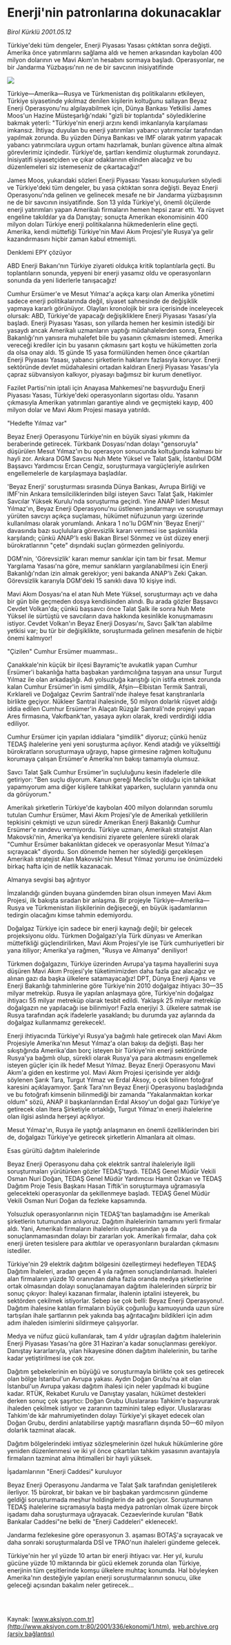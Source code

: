 # Enerji'nin patronlarına dokunacaklar

*Birol Kürklü 2001.05.12*

<div>
 <p class="spot">
  Türkiye'deki tüm dengeler, Enerji Piyasası  Yasası çıktıktan sonra değişti. Amerika önce  yatırımlarını sağlama aldı ve hemen  arkasından kaybolan 400 milyon dolarının ve  Mavi Akım'ın hesabını sormaya başladı.  Operasyonlar, ne bir Jandarma Yüzbaşısı'nın  ne de bir savcının inisiyatifinde
 </p>
 <p class="metin">
 </p>
 <img border="0" src="/web/20020202233908im_/http://www.aksiyon.com.tr/2001/336/resimler/Enerji.jpg"/>
 <p class="metin">
  Türkiye—Amerika—Rusya ve Türkmenistan dış politikalarını etkileyen, Türkiye siyasetinde yıkılmaz denilen kişilerin koltuğunu sallayan Beyaz Enerji Operasyonu'nu algılayabilmek için, Dünya Bankası Yetkilisi James Moos'un Hazine Müsteşarlığı'ndaki "gizli bir toplantıda" söylediklerine bakmak yeterli: "Türkiye'nin enerji arzını kendi imkanlarıyla karşılaması imkansız. İhtiyaç duyulan bu enerji yatırımları yabancı yatırımcılar tarafından yapılmak zorunda. Bu yüzden Dünya Bankası ve IMF olarak yatırım yapacak yabancı yatırımcılara uygun ortamı hazırlamak, bunları güvence altına almak görevlerimiz içindedir. Türkiye'de, şartları kendimiz oluşturmak zorundayız. İnisiyatifi siyasetçiden ve çıkar odaklarının elinden alacağız ve bu düzenlemeleri siz istemeseniz de çıkartacağız!"
 </p>
 <p class="metin">
  James Moos, yukarıdaki sözleri Enerji Piyasası Yasası konuşulurken söyledi ve Türkiye'deki tüm dengeler, bu yasa çıktıktan sonra değişti. Beyaz Enerji Operasyonu'nda gelinen ve gelinecek mesafe ne bir Jandarma yüzbaşısının ne de bir savcının insiyatifinde. Son 13 yılda Türkiye'yi, önemli ölçülerde enerji yatırımları yapan Amerikalı firmaların hemen hepsi zarar etti. Ya rüşvet engeline takıldılar ya da Danıştay; sonuçta Amerikan ekonomisinin 400 milyon doları Türkiye enerji politikalarına hükmedenlerin eline geçti. Amerika, kendi müttefiği Türkiye'nin Mavi Akım Projesi'yle Rusya'ya gelir kazandırmasını hiçbir zaman kabul etmemişti.
 </p>
 <p class="metin">
  Denklemi EPY çözüyor
 </p>
 <p class="metin">
  ABD Enerji Bakanı'nın Türkiye ziyareti oldukça kritik toplantılarla geçti. Bu toplantıların sonunda, yepyeni bir enerji yasamız oldu ve operasyonların sonunda da yeni liderlerle tanışacağız!
 </p>
 <p class="metin">
  Cumhur Ersümer'e ve Mesut Yılmaz'a açıkça karşı olan Amerika yönetimi sadece enerji politikalarında değil, siyaset sahnesinde de değişiklik yapmaya kararlı görünüyor. Olayları kronolojik bir sıra içerisinde inceleyecek olursak: ABD, Türkiye'de yapacağı değişikliklere Enerji Piyasası Yasası'yla başladı. Enerji Piyasası Yasası, son yıllarda hemen her kesimin istediği bir yasaydı ancak Amerikalı uzmanların yaptığı müdahalelerden sonra, Enerji Bakanlığı'nın yanısıra muhalefet bile bu yasanın çıkmasını istemedi. Amerika vereceği krediler için bu yasanın çıkmasını şart koştu ve hükümetten zorla da olsa onay aldı. 15 günde 15 yasa formülünden hemen önce çıkartılan Enerji Piyasası Yasası, yabancı şirketlerin haklarını fazlasıyla koruyor. Enerji sektöründe devlet müdahalesini ortadan kaldıran Enerji Piyasası Yasası'yla çapraz sübvansiyon kalkıyor, piyasayı bağımsız bir kurum denetliyor.
 </p>
 <p class="metin">
  Fazilet Partisi'nin iptali için Anayasa Mahkemesi'ne başvurduğu Enerji Piyasası Yasası, Türkiye'deki operasyonların sigortası oldu. Yasanın çıkmasıyla Amerikan yatırımları garantiye alındı ve geçmişteki kayıp, 400 milyon dolar ve Mavi Akım Projesi masaya yatırıldı.
 </p>
 <p class="metin">
  "Hedefte Yılmaz var"
 </p>
 <p class="metin">
  Beyaz Enerji Operasyonu Türkiye'nin en büyük siyasi yıkımını da beraberinde getirecek. Türkbank Dosyası'ndan dolayı "gensoruyla" düşürülen Mesut Yılmaz'ın bu operasyon sonucunda koltuğunda kalması bir hayli zor. Ankara DGM Savcısı Nuh Mete Yüksel ve Talat Şalk, İstanbul DGM Başsavcı Yardımcısı Ercan Cengiz, soruşturmaya vargüçleriyle asılırken engellemelerle de karşılaşmaya başladılar.
 </p>
 <p class="metin">
  'Beyaz Enerji' soruşturması sırasında Dünya Bankası, Avrupa Birliği ve IMF'nin Ankara temsilciliklerinden bilgi isteyen Savcı Talat Şalk, Hakimler Savcılar Yüksek Kurulu'nda soruşturma geçirdi. Yine ANAP lideri Mesut Yılmaz'ın, Beyaz Enerji Operasyonu'nu üstlenen jandarmayı ve soruşturmayı yürüten savcıyı açıkça suçlaması, hükümet nüfuzunun yargı üzerinde kullanılması olarak yorumlandı. Ankara 1 no'lu DGM'nin 'Beyaz Enerji'' davasında bazı suçlululara görevsizlik kararı vermesi ise şaşkınlıkla karşılandı; çünkü ANAP'lı eski Bakan Birsel Sönmez ve üst düzey enerji bürokratlarının "çete" dışındaki suçları görmezden geliniyordu.
 </p>
 <p class="metin">
  DGM'nin, 'Görevsizlik' kararı memur sanıklar için tam bir fırsat. Memur Yargılama Yasası'na göre, memur sanıkların yargılanabilmesi için Enerji Bakanlığı'ndan izin almak gerekiyor; yeni bakanda ANAP'lı Zeki Çakan. Görevsizlik kararıyla DGM'deki 15 sanıklı dava 10 kişiye indi.
 </p>
 <p class="metin">
  Mavi Akım Dosyası'na el atan Nuh Mete Yüksel, soruşturmayı açtı ve daha bir gün bile geçmeden dosya kendisinden alındı. Bu arada gözler Başsavcı Cevdet Volkan'da; çünkü başsavcı önce Talat Şalk ile sonra Nuh Mete Yüksel ile sürtüştü ve savcıların dava hakkında kesinlikle konuşmamasını istiyor. Cevdet Volkan'ın Beyaz Enerji Dosyası'nı, Savcı Şalk'tan alabilme yetkisi var; bu tür bir değişiklikte, soruşturmada gelinen mesafenin de hiçbir önemi kalmıyor!
 </p>
 <p class="metin">
  "Çizilen" Cumhur Ersümer muamması..
 </p>
 <p class="metin">
  Çanakkale'nin küçük bir ilçesi Bayramiç'te avukatlık yapan Cumhur Ersümer'i bakanlığa hatta başbakan yardımcılığına taşıyan ana unsur Turgut Yılmaz ile olan arkadaşlığı. Adı yolsuzluğa karıştığı için istifa etmek zorunda kalan Cumhur Ersümer'in ismi şimdilik, Afşin—Elbistan Termik Santrali, Kırklareli ve Doğalgaz Çevrim Santrali'nde ihaleye fesat karıştıranlarla birlikte geçiyor. Nükleer Santral ihalesinde, 50 milyon dolarlık rüşvet aldığı iddia edilen Cumhur Ersümer'in Alaçatı Rüzgâr Santrali'nde projeyi yapan Ares firmasına, Vakıfbank'tan, yasaya aykırı olarak, kredi verdirdiği iddia ediliyor.
 </p>
 <p class="metin">
  Cumhur Ersümer için yapılan iddialara "şimdilik" diyoruz; çünkü henüz TEDAŞ ihalelerine yeni yeni soruşturma açılıyor. Kendi atadığı ve yükselttiği bürokratların soruşturmaya uğrayıp, hapse girmesine rağmen koltuğunu korumaya çalışan Ersümer'e Amerika'nın bakışı tamamıyla olumsuz.
 </p>
 <p class="metin">
  Savcı Talat Şalk Cumhur Ersümer'in suçluluğunu kesin ifadelerle dile getiriyor: "Ben suçlu diyorum. Kanun gereği Meclis'te olduğu için tahkikat yapamıyorum ama diğer kişilere tahkikat yaparken, suçluların yanında onu da görüyorum."
 </p>
 <p class="metin">
  Amerikalı şirketlerin Türkiye'de kaybolan 400 milyon dolarından sorumlu tutulan Cumhur Ersümer, Mavi Akım Projesi'yle de Amerikalı yetkililerin tepkisini çekmişti ve uzun süredir Amerikan Enerji Bakanlığı Cumhur Ersümer'e randevu vermiyordu. Türkiye uzmanı, Amerikalı stratejist Alan Makovski'nin, Amerika'ya kendisini ziyarete gelenlere sürekli olarak "Cumhur Ersümer bakanlıktan gidecek ve operasyonlar Mesut Yılmaz'a sıçrayacak" diyordu. Son dönemde hemen her söylediği gerçekleşen Amerikalı stratejist Alan Makovski'nin Mesut Yılmaz yorumu ise önümüzdeki birkaç hafta için de netlik kazanacak.
 </p>
 <p class="metin">
  Almanya sevgisi baş ağrıtıyor
 </p>
 <p class="metin">
  İmzalandığı günden buyana gündemden biran olsun inmeyen Mavi Akım Projesi, ilk bakışta sıradan bir anlaşma. Bir projeyle Türkiye—Amerika—Rusya ve Türkmenistan ilişkilerinin değişeceği, en büyük işadamlarının tedirgin olacağını kimse tahmin edemiyordu.
 </p>
 <p class="metin">
  Doğalgaz Türkiye için sadece bir enerji kaynağı değil; bir gelecek projeksiyonu oldu. Türkmen Doğalgazı'yla Türk dünyası ve Amerikan müttefikliği güçlendirilirken, Mavi Akım Projesi'yle ise Türk cumhuriyetleri bir yana itiliyor; Amerika'ya rağmen, "Rusya ve Almanya" deniliyor!
 </p>
 <p class="metin">
  Türkmen doğalgazını, Türkiye üzerinden Avrupa'ya taşıma hayallerini suya düşüren Mavi Akım Projesi'yle tüketimimizden daha fazla gaz alacağız ve alınan gazı da başka ülkelere satamayacağız! DPT, Dünya Enerji Ajansı ve Enerji Bakanlığı tahminlerine göre Türkiye'nin 2010 doğalgaz ihtiyacı 30—35 milyar metreküp. Rusya ile yapılan anlaşmaya göre, Türkiye'nin doğalgaz ihtiyacı 55 milyar metreküp olarak tesbit edildi. Yaklaşık 25 milyar metreküp doğalgazın ne yapılacağı ise bilinmiyor! Fazla enerjiyi 3. ülkelere satmak ise Rusya tarafından açık ifadelerle yasaklandı; bu durumda yaz aylarında da doğalgaz kullanmamız gerekecek!.
 </p>
 <p class="metin">
  Enerji ihtiyacında Türkiye'yi Rusya'ya bağımlı hale getirecek olan Mavi Akım Projesiyle Amerika'nın Mesut Yılmaz'a olan bakışı da değişti. Başı her sıkıştığında Amerika'dan borç isteyen bir Türkiye'nin enerji sektöründe Rusya'ya bağımlı olup, sürekli olarak Rusya'ya para akıtmasını engellemek isteyen güçler için ilk hedef Mesut Yılmaz. Beyaz Enerji Operasyonu Mavi Akım'a giden en kestirme yol. Mavi Akım Projesi içerisinde yer aldığı söylenen Şarık Tara, Turgut Yılmaz ve Erdal Aksoy, o çok bilinen fotoğraf karesini açıklayamıyor. Şarık Tara'nın Beyaz Enerji Operasyonu başladığında ve bu fotoğrafı kimsenin bilinmediği bir zamanda "Yakalanmaktan korkar oldum" sözü, ANAP il başkanlarından Erdal Aksoy'un doğal gazı Türkiye'ye getirecek olan Itera Şirketiyle ortaklığı, Turgut Yılmaz'ın enerji ihalelerine olan ilgisi aslında herşeyi açıklıyor.
 </p>
 <p class="metin">
  Mesut Yılmaz'ın, Rusya ile yaptığı anlaşmanın en önemli özelliklerinden biri de, doğalgazı Türkiye'ye getirecek şirketlerin Almanlara ait olması.
 </p>
 <p class="metin">
  Esas gürültü dağıtım ihalelerinde
 </p>
 <p class="metin">
  Beyaz Enerji Operasyonu daha çok elektrik santral ihaleleriyle ilgili soruşturmaları yürütürken gözler TEDAŞ'taydı. TEDAŞ Genel Müdür Vekili Osman Nuri Doğan, TEDAŞ Genel Müdür Yardımcısı Hamit Özkan ve TEDAŞ Dağıtım Proje Tesis Başkanı Hasan Tiftik'in soruşturmaya uğramasıyla gelecekteki operasyonlar da şekillenmeye başladı. TEDAŞ Genel Müdür Vekili Osman Nuri Doğan da fezleke kapsamında.
 </p>
 <p class="metin">
  Yolsuzluk operasyonlarının niçin TEDAŞ'tan başlamadığını ise Amerikalı şirketlerin tutumundan anlıyoruz. Dağıtım ihalelerinin tamamını yerli firmalar aldı. Yani, Amerikalı firmaların ihalelerin oluşmasından ya da sonuçlanmamasından dolayı bir zararları yok. Amerikalı firmalar, daha çok enerji üreten tesislere para akıttılar ve operasyonların buralardan çıkmasını istediler.
 </p>
 <p class="metin">
  Türkiye'nin 29 elektrik dağıtım bölgesini özelleştirmeyi hedefleyen TEDAŞ Dağıtım İhaleleri, aradan geçen 4 yıla rağmen sonuçlandırılamadı. İhaleleri alan firmaların yüzde 10 oranından daha fazla oranda medya şirketlerine ortak olmasından dolayı sonuçlanamayan dağıtım ihalelerinden sürpriz bir sonuç çıkıyor: İhaleyi kazanan firmalar, ihalenin iptalini isteyerek, bu sektörden çekilmek istiyorlar. Sebep ise çok belli: Beyaz Enerji Operasyonu!. Dağıtım ihalesine katılan firmaların büyük çoğunluğu kamuoyunda uzun süre tartışılan ihale şartlarının pek yakında baş ağrıtacağını bildikleri için adım adım ihaleden isimlerini sildirmeye çalışıyorlar.
 </p>
 <p class="metin">
  Medya ve nüfuz gücü kullanılarak, tam 4 yıldır uğraşılan dağıtım ihalelerinin Enerji Piyasası Yasası'na göre 31 Haziran'a kadar sonuçlanması gerekiyor. Danıştay kararlarıyla, yılan hikayesine dönen dağıtım ihalelerinin, bu tarihe kadar yetiştirilmesi ise çok zor.
 </p>
 <p class="metin">
  Dağıtım şebekelerinin en büyüğü ve soruşturmayla birlikte çok ses getirecek olan bölge İstanbul'un Avrupa yakası. Aydın Doğan Grubu'na ait olan İstanbul'un Avrupa yakası dağıtım ihalesi için neler yapılmadı ki bugüne kadar. RTÜK, Rekabet Kurulu ve Danıştay yasaları, hükümet destekleri derken sonuç çok şaşırtıcı: Doğan Grubu Uluslararası Tahkim'e başvurarak ihaleden çekilmek istiyor ve zararının tazminini talep ediyor. Uluslararası Tahkim'de kâr mahrumiyetinden dolayı Türkiye'yi şikayet edecek olan Doğan Grubu, derdini anlatabilirse yaptığı masrafların dışında 50—60 milyon dolarlık tazminat alacak.
 </p>
 <p class="metin">
  Dağıtım bölgelerindeki imtiyaz sözleşmelerinin özel hukuk hükümlerine göre yeniden düzenlenmesi ve iki yıl önce çıkartılan tahkim yasasının avantajıyla firmaların tazminat alma ihtimalleri bir hayli yüksek.
 </p>
 <p class="metin">
  İşadamlarının "Enerji Caddesi" kuruluyor
 </p>
 <p class="metin">
  Beyaz Enerji Operasyonu Jandarma ve Talat Şalk tarafından genişletilerek ilerliyor. 15 bürokrat, bir bakan ve bir başbakan yardımcısının gündeme geldiği soruşturmada meşhur holdinglerin de adı geçiyor. Soruşturmanın TEDAŞ ihalelerine sıçramasıyla başta medya patronları olmak üzere birçok işadamı daha soruşturmaya uğrayacak. Cezaevlerinde kurulan "Batık Bankalar Caddesi"ne belki de "Enerji Caddeleri" eklenecek!.
 </p>
 <p class="metin">
  Jandarma fezlekesine göre operasyonun 3. aşaması BOTAŞ'a sıçrayacak ve daha sonraki soruşturmalarda DSİ ve TPAO'nun ihaleleri gündeme gelecek.
 </p>
 <p class="metin">
  Türkiye'nin her yıl yüzde 10 artan bir enerji ihtiyacı var. Her yıl, kurulu gücüne yüzde 10 miktarında bir gücü eklemek zorunda olan Türkiye, enerjinin tüm çeşitlerinde komşu ülkelere muhtaç konumda. Hal böyleyken Amerika'nın desteğiyle yapılan enerji soruşturmalarının sonucu, ülke geleceği açısından bakalım neler getirecek...
 </p>
 <p class="metin">
 </p>
 <br/>
 <br/>
</div>

Kaynak: [www.aksiyon.com.tr](http://www.aksiyon.com.tr:80/2001/336/ekonomi/1.htm), [web.archive.org (arşiv bağlantısı)](http://web.archive.org/web/20020202233908/http://www.aksiyon.com.tr:80/2001/336/ekonomi/1.htm)
